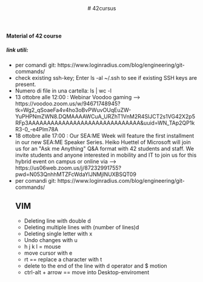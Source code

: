 <!DOCTYPE HTML>
<html>
<header> # 42cursus </header>
<body>
<h4> Material of 42 course </h4>
<h5> link utili: </h5>
<ul>
  <li> per comandi git: https://www.loginradius.com/blog/engineering/git-commands/ </li> 
  <li> check existing ssh-key; Enter ls -al ~/.ssh to see if existing SSH keys are present. </li>
  <li> Numero di file in una cartella: ls | wc -l </li>
  <li>  13 ottobre alle 12:00 : Webinar Voodoo gaming --> https://voodoo.zoom.us/w/94671748945?tk=Wg2_qSoaeFa4v4ho3oBvPWuvOUqEuZW-YuPHPNmZWN8.DQMAAAAWCuA_URZhT1VnM2R4SlJCT2s1VG42X2p5RFp3AAAAAAAAAAAAAAAAAAAAAAAAAAAAAA&uuid=WN_TAp2QP1kR3-0_-e4Plm78A </li>
  <li>  18 ottobre alle 17:00 : Our SEA:ME Week will feature the first installment in our new SEA:ME Speaker Series. Heiko Huettel of Microsoft will join us for an "Ask me Anything" Q&A format with 42 students and staff. We invite students and anyone interested in mobility and IT to join us for this hybrid event on campus or online via --> https://us06web.zoom.us/j/87232991755?pwd=N053QnhhMTZFcWdaYlJNMjlNUXBSQT09</li>
  <li> per comandi git: https://www.loginradius.com/blog/engineering/git-commands/ </li>
  <h2> VIM </h2>
  <ul>
  <li> Deleting line with double d </li>
  <li> Deleting multiple lines with (number of lines)d</li>
  <li> Deleting single letter with x </li>
  <li> Undo changes with u </li>
  <li> h j k l = mouse </li>
  <li> move cursor with e</li>
  <li> rt == replace a character with t</li>
  <li> delete to the end of the line with d operator and $ motion </li>
   <li> ctrl-alt + arrow == move into Desktop-enviroment </li>
  </ul>
</body>
</html>
